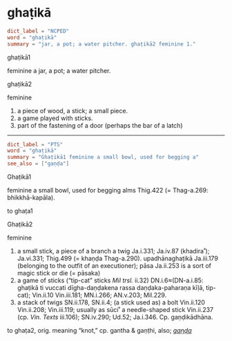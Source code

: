 # ghaṭikā

``` toml
dict_label = "NCPED"
word = "ghaṭikā"
summary = "jar, a pot; a water pitcher. ghaṭikā2 feminine 1."
```

ghaṭikā1

feminine a jar, a pot; a water pitcher.

ghaṭikā2

feminine

1. a piece of wood, a stick; a small piece.
2. a game played with sticks.
3. part of the fastening of a door (perhaps the bar of a latch)

--------------------

``` toml
dict_label = "PTS"
word = "ghaṭikā"
summary = "Ghaṭikā1 feminine a small bowl, used for begging a"
see_also = ["gaṇḍa"]
```

Ghaṭikā1

feminine a small bowl, used for begging alms Thig.422 (= Thag\-a.269: bhikkhā\-kapāla).

to ghaṭa1

Ghaṭikā2

feminine

1. a small stick, a piece of a branch a twig Ja.i.331; Ja.iv.87 (khadira˚); Ja.vi.331; Thig.499 (= khaṇḍa Thag\-a.290). upadhānaghaṭikā Ja.iii.179 (belonging to the outfit of an executioner); pāsa Ja.ii.253 is a sort of magic stick or die (= pāsaka)
2. a game of sticks (“tip\-cat” sticks *Mil trsl.* ii.32) DN.i.6≈(DN\-a.i.85: ghaṭikā ti vuccati dīgha\-daṇḍakena rassa daṇḍaka\-paharaṇa kīḷā, tip\-cat); Vin.ii.10 Vin.iii.181; MN.i.266; AN.v.203; Mil.229.
3. a stack of twigs SN.ii.178, SN.ii.4; (a stick used as) a bolt Vin.ii.120 Vin.ii.208; Vin.iii.119; usually as sūci˚ a needle\-shaped stick Vin.ii.237 (cp. *Vin. Texts* iii.106); SN.iv.290; Ud.52; Ja.i.346. Cp. gaṇḍikādhāna.

to ghaṭa2, orig. meaning “knot,” cp. gantha & gaṇṭhi, also; *[gaṇḍa](gaṇḍa.md)*

